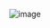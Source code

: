 
   ![image](https://user-images.githubusercontent.com/102812426/234601135-276c658c-f420-4c5f-a6a1-d96abbb49631.png)

